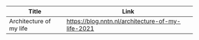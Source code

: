 
| Title                   | Link                                              |
| ----------------------- | ------------------------------------------------- |
| Architecture of my life | https://blog.nntn.nl/architecture-of-my-life-2021 |
